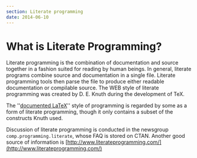 ```yaml
---
section: Literate programming
date: 2014-06-10
---
```

# What is Literate Programming?

Literate programming is the combination of documentation and source
together in a fashion suited for reading by human beings. 
In general, literate programs combine source
and documentation in a single file.  Literate programming tools then
parse the file to produce either readable documentation or compilable
source.  The WEB style of literate programming was created by
D.&nbsp;E.&nbsp;Knuth during the development of TeX.

  The ''[documented LaTeX](FAQ-dtx.md)'' style of programming
is regarded by some as a form of literate programming, though it only
contains a subset of the constructs Knuth used.

Discussion of literate programming is conducted in the newsgroup
`comp.programming.literate`, whose FAQ is stored on
CTAN.  Another good source of information is
[http://www.literateprogramming.com/](http://www.literateprogramming.com/)

